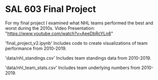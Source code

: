 # SAL 603 Final Project
 For my final project I examined what NHL teams performed the best and worst during the 2010s. Video Presentation: "https://www.youtube.com/watch?v=AeeDbRcYLn8"

'final_project_v2.ipynb'
Includes code to create visualizations of team performance from 2010-2019.

'data/nhl_standings.csv'
Includes team standings data from 2010-2019.

'data/nhl_team_stats.csv'
Includes team underlying numbers from 2010-2019.